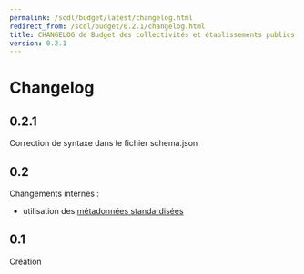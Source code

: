```yaml
---
permalink: /scdl/budget/latest/changelog.html
redirect_from: /scdl/budget/0.2.1/changelog.html
title: CHANGELOG de Budget des collectivités et établissements publics locaux
version: 0.2.1
---
```


# Changelog

## 0.2.1

Correction de syntaxe dans le fichier schema.json

## 0.2

Changements internes :
- utilisation des [métadonnées standardisées](https://github.com/frictionlessdata/specs/blob/master/specs/patterns.md#table-schema-metadata-properties)

## 0.1

Création